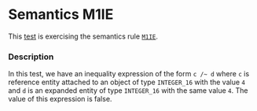 # Semantics M1IE

This [test](.) is exercising the semantics rule [`M1IE`](../Readme.md).

### Description

In this test, we have an inequality expression of the form `c /~ d` where `c` is reference entity attached to an object of type `INTEGER_16` with the value `4` and `d` is an expanded entity of type `INTEGER_16` with the same value `4`. The value of this expression is false.
